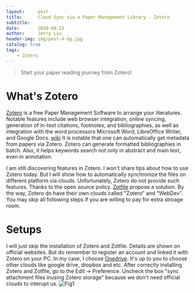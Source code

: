 ```yaml
---
layout:     post
title:      Cloud Sync via a Paper Management Library - Zotero
subtitle:   
date:       2020-08-23
author:     Jerry Liu
header-img: img/post-4-bg.jpg
catalog: true
tags:
    - Zotero
---
```


> Start your paper reading journey from Zotero!

# What's Zotero

[Zotero](https://www.zotero.org/) is a free Paper Management Software to arrange your literatures. Notable features include web browser integration, online syncing, generation of in-text citations, footnotes, and bibliographies, as well as integration with the word processors Microsoft Word, LibreOffice Writer, and Google Docs. [wiki](https://en.wikipedia.org/wiki/Zotero) It is notable that one can automatically get metadata from papers via Zotero. Zotero can generate formatted bibliographies in batch. Also, it helps keywords search not only in abstract and main text, even in annotation. 

I am still discovering features in Zotero. I won't share tips about how to use Zotero today. But I will show how to automatically synchronize the files on different platform via clouds. Unfortunately, Zotero do not provide such features. Thanks to the open source policy. [Zotfile](http://zotfile.com/) propose a solution. By the way, Zotero do have their own clouds called "Zotero" and "WebDev". You may skip all following steps if you are willing to pay for extra stroage room.

# Setups

I will just skip the installation of Zotero and Zotfile. Details are shown on official websites. But do remember to register an account and linked it with Zotero on your PC. In my case, I choose [Onedrive](https://onedrive.live.com/about/en-us/signin/). It's up to you to choose other clouds like google drive, dropbox and etc. After correctly installing Zotero and Zotfile, go to the Edit -> Preference. Uncheck the box "sync attachment files inusing Zotero storage" because we don't need official clouds to interupt us. 
![Fig1]({{baseurl}}\img\sync_Zotero\img1.png)
